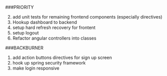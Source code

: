 ###PRIORITY

2. add unit tests for remaining frontend components (especially directives)
3. Hookup dashboard to backend
4. setup hard refresh recovery for frontent
5. setup logout
6. Refactor angular controllers into classes

###BACKBURNER

1. add action buttons directives for sign up screen
2. hook up spring security framework
3. make login responsive
